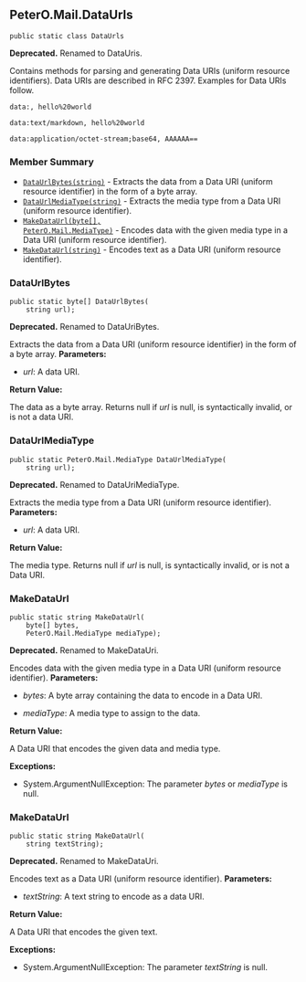 ## PeterO.Mail.DataUrls

    public static class DataUrls

<b>Deprecated.</b> Renamed to DataUris.

 Contains methods for parsing and generating Data URIs (uniform resource identifiers). Data URIs are described in RFC 2397. Examples for Data URIs follow.

    data:, hello%20world

    data:text/markdown, hello%20world

    data:application/octet-stream;base64, AAAAAA==

  ### Member Summary
* <code>[DataUrlBytes(string)](#DataUrlBytes_string)</code> - Extracts the data from a Data URI (uniform resource identifier) in the form of a byte array.
* <code>[DataUrlMediaType(string)](#DataUrlMediaType_string)</code> - Extracts the media type from a Data URI (uniform resource identifier).
* <code>[MakeDataUrl(byte[], PeterO.Mail.MediaType)](#MakeDataUrl_byte_PeterO_Mail_MediaType)</code> - Encodes data with the given media type in a Data URI (uniform resource identifier).
* <code>[MakeDataUrl(string)](#MakeDataUrl_string)</code> - Encodes text as a Data URI (uniform resource identifier).

<a id="DataUrlBytes_string"></a>
### DataUrlBytes

    public static byte[] DataUrlBytes(
        string url);

<b>Deprecated.</b> Renamed to DataUriBytes.

 Extracts the data from a Data URI (uniform resource identifier) in the form of a byte array.  <b>Parameters:</b>

 * <i>url</i>: A data URI.

<b>Return Value:</b>

The data as a byte array. Returns null if  <i>url</i>
 is null, is syntactically invalid, or is not a data URI.

<a id="DataUrlMediaType_string"></a>
### DataUrlMediaType

    public static PeterO.Mail.MediaType DataUrlMediaType(
        string url);

<b>Deprecated.</b> Renamed to DataUriMediaType.

 Extracts the media type from a Data URI (uniform resource identifier).  <b>Parameters:</b>

 * <i>url</i>: A data URI.

<b>Return Value:</b>

The media type. Returns null if  <i>url</i>
 is null, is syntactically invalid, or is not a Data URI.

<a id="MakeDataUrl_byte_PeterO_Mail_MediaType"></a>
### MakeDataUrl

    public static string MakeDataUrl(
        byte[] bytes,
        PeterO.Mail.MediaType mediaType);

<b>Deprecated.</b> Renamed to MakeDataUri.

 Encodes data with the given media type in a Data URI (uniform resource identifier).  <b>Parameters:</b>

 * <i>bytes</i>: A byte array containing the data to encode in a Data URI.

 * <i>mediaType</i>: A media type to assign to the data.

<b>Return Value:</b>

A Data URI that encodes the given data and media type.

<b>Exceptions:</b>

 * System.ArgumentNullException:
The parameter  <i>bytes</i>
 or  <i>mediaType</i>
 is null.

<a id="MakeDataUrl_string"></a>
### MakeDataUrl

    public static string MakeDataUrl(
        string textString);

<b>Deprecated.</b> Renamed to MakeDataUri.

 Encodes text as a Data URI (uniform resource identifier).  <b>Parameters:</b>

 * <i>textString</i>: A text string to encode as a data URI.

<b>Return Value:</b>

A Data URI that encodes the given text.

<b>Exceptions:</b>

 * System.ArgumentNullException:
The parameter  <i>textString</i>
 is null.
